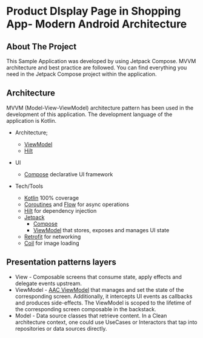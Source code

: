 # Product DIsplay Page in Shopping App- Modern Android Architecture

 <!-- ABOUT THE PROJECT -->
## About The Project
This Sample Application was developed by using Jetpack Compose. MVVM architecture and best practice are followed. You can find everything you need in the Jetpack Compose project within the application.

## Architecture
MVVM (Model-View-ViewModel) architecture pattern has been used in the development of this application. The development language of the application is Kotlin.

* Architecture;
    * [ViewModel](https://developer.android.com/topic/libraries/architecture/viewmodel)
    * [Hilt](https://developer.android.com/training/dependency-injection/hilt-android)
  
* UI
  * [Compose](https://developer.android.com/jetpack/compose) declarative UI framework

* Tech/Tools
  * [Kotlin](https://kotlinlang.org/) 100% coverage
  * [Coroutines](https://kotlinlang.org/docs/reference/coroutines-overview.html) and [Flow](https://developer.android.com/kotlin/flow) for async operations
  * [Hilt](https://developer.android.com/training/dependency-injection/hilt-android) for dependency injection
  * [Jetpack](https://developer.android.com/jetpack)
    * [Compose](https://developer.android.com/jetpack/compose)
    * [ViewModel](https://developer.android.com/topic/libraries/architecture/viewmodel) that stores, exposes and manages UI state
  * [Retrofit](https://square.github.io/retrofit/) for networking
  * [Coil](https://github.com/coil-kt/coil) for image loading

## Presentation patterns layers
* View - Composable screens that consume state, apply effects and delegate events upstream.
* ViewModel - [AAC ViewModel](https://developer.android.com/topic/libraries/architecture/viewmodel) that manages and set the state of the corresponding screen. Additionally, it intercepts UI events as callbacks and produces side-effects. The ViewModel is scoped to the lifetime of the corresponding screen composable in the backstack.
* Model - Data source classes that retrieve content. In a Clean architecture context, one could use UseCases or Interactors that tap into repositories or data sources directly.

